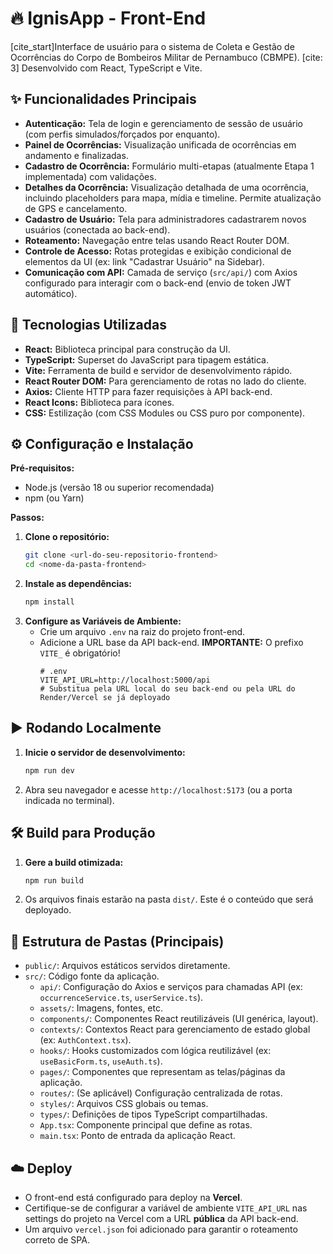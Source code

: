 # 🔥 IgnisApp - Front-End

[cite_start]Interface de usuário para o sistema de Coleta e Gestão de Ocorrências do Corpo de Bombeiros Militar de Pernambuco (CBMPE). [cite: 3] Desenvolvido com React, TypeScript e Vite.

## ✨ Funcionalidades Principais

* **Autenticação:** Tela de login e gerenciamento de sessão de usuário (com perfis simulados/forçados por enquanto).
* **Painel de Ocorrências:** Visualização unificada de ocorrências em andamento e finalizadas.
* **Cadastro de Ocorrência:** Formulário multi-etapas (atualmente Etapa 1 implementada) com validações.
* **Detalhes da Ocorrência:** Visualização detalhada de uma ocorrência, incluindo placeholders para mapa, mídia e timeline. Permite atualização de GPS e cancelamento.
* **Cadastro de Usuário:** Tela para administradores cadastrarem novos usuários (conectada ao back-end).
* **Roteamento:** Navegação entre telas usando React Router DOM.
* **Controle de Acesso:** Rotas protegidas e exibição condicional de elementos da UI (ex: link "Cadastrar Usuário" na Sidebar).
* **Comunicação com API:** Camada de serviço (`src/api/`) com Axios configurado para interagir com o back-end (envio de token JWT automático).

## 🚀 Tecnologias Utilizadas

* **React:** Biblioteca principal para construção da UI.
* **TypeScript:** Superset do JavaScript para tipagem estática.
* **Vite:** Ferramenta de build e servidor de desenvolvimento rápido.
* **React Router DOM:** Para gerenciamento de rotas no lado do cliente.
* **Axios:** Cliente HTTP para fazer requisições à API back-end.
* **React Icons:** Biblioteca para ícones.
* **CSS:** Estilização (com CSS Modules ou CSS puro por componente).

## ⚙️ Configuração e Instalação

**Pré-requisitos:**
* Node.js (versão 18 ou superior recomendada)
* npm (ou Yarn)

**Passos:**

1.  **Clone o repositório:**
    ```bash
    git clone <url-do-seu-repositorio-frontend>
    cd <nome-da-pasta-frontend> 
    ```
2.  **Instale as dependências:**
    ```bash
    npm install
    ```
3.  **Configure as Variáveis de Ambiente:**
    * Crie um arquivo `.env` na raiz do projeto front-end.
    * Adicione a URL base da API back-end. **IMPORTANTE:** O prefixo `VITE_` é obrigatório!
      ```env
      # .env
      VITE_API_URL=http://localhost:5000/api 
      # Substitua pela URL local do seu back-end ou pela URL do Render/Vercel se já deployado
      ```

## ▶️ Rodando Localmente

1.  **Inicie o servidor de desenvolvimento:**
    ```bash
    npm run dev
    ```
2.  Abra seu navegador e acesse `http://localhost:5173` (ou a porta indicada no terminal).

## 🛠️ Build para Produção

1.  **Gere a build otimizada:**
    ```bash
    npm run build
    ```
2.  Os arquivos finais estarão na pasta `dist/`. Este é o conteúdo que será deployado.

## 📁 Estrutura de Pastas (Principais)

* `public/`: Arquivos estáticos servidos diretamente.
* `src/`: Código fonte da aplicação.
    * `api/`: Configuração do Axios e serviços para chamadas API (ex: `occurrenceService.ts`, `userService.ts`).
    * `assets/`: Imagens, fontes, etc.
    * `components/`: Componentes React reutilizáveis (UI genérica, layout).
    * `contexts/`: Contextos React para gerenciamento de estado global (ex: `AuthContext.tsx`).
    * `hooks/`: Hooks customizados com lógica reutilizável (ex: `useBasicForm.ts`, `useAuth.ts`).
    * `pages/`: Componentes que representam as telas/páginas da aplicação.
    * `routes/`: (Se aplicável) Configuração centralizada de rotas.
    * `styles/`: Arquivos CSS globais ou temas.
    * `types/`: Definições de tipos TypeScript compartilhadas.
    * `App.tsx`: Componente principal que define as rotas.
    * `main.tsx`: Ponto de entrada da aplicação React.

## ☁️ Deploy

* O front-end está configurado para deploy na **Vercel**.
* Certifique-se de configurar a variável de ambiente `VITE_API_URL` nas settings do projeto na Vercel com a URL **pública** da API back-end.
* Um arquivo `vercel.json` foi adicionado para garantir o roteamento correto de SPA.
